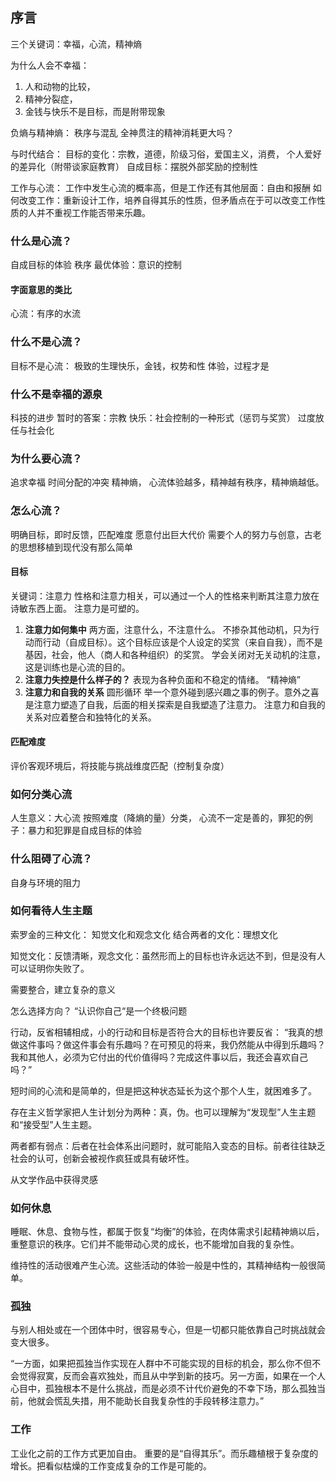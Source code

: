 ## 序言

三个关键词：幸福，心流，精神熵

为什么人会不幸福：

1. 人和动物的比较，
2. 精神分裂症，
3. 金钱与快乐不是目标，而是附带现象

负熵与精神熵：
秩序与混乱
全神贯注的精神消耗更大吗？

与时代结合：
目标的变化：宗教，道德，阶级习俗，爱国主义，消费，
个人爱好的差异化（附带谈家庭教育）
自成目标：摆脱外部奖励的控制性

工作与心流：
工作中发生心流的概率高，但是工作还有其他层面：自由和报酬
如何改变工作：重新设计工作，培养自得其乐的性质，但矛盾点在于可以改变工作性质的人并不重视工作能否带来乐趣。

### 什么是心流？

自成目标的体验
秩序
最优体验：意识的控制

#### 字面意思的类比

心流：有序的水流

### 什么不是心流？

目标不是心流：
极致的生理快乐，金钱，权势和性
体验，过程才是

### 什么不是幸福的源泉

科技的进步
暂时的答案：宗教
快乐：社会控制的一种形式（惩罚与奖赏）
过度放任与社会化

### 为什么要心流？

追求幸福
时间分配的冲突
精神熵，
心流体验越多，精神越有秩序，精神熵越低。

### 怎么心流？

明确目标，即时反馈，匹配难度
愿意付出巨大代价
需要个人的努力与创意，古老的思想移植到现代没有那么简单

#### 目标
关键词：注意力
性格和注意力相关，可以通过一个人的性格来判断其注意力放在诗敏东西上面。
注意力是可塑的。
1. **注意力如何集中**
两方面，注意什么，不注意什么。
不掺杂其他动机，只为行动而行动（自成目标）。这个目标应该是个人设定的奖赏（来自自我），而不是基因，社会，他人（商人和各种组织）的奖赏。
学会关闭对无关动机的注意，这是训练也是心流的目的。
2. **注意力失控是什么样子的？**
表现为各种负面和不稳定的情绪。
“精神熵”
3. **注意力和自我的关系**
圆形循环
举一个意外碰到感兴趣之事的例子。意外之喜是注意力塑造了自我，后面的相关探索是自我塑造了注意力。
注意力和自我的关系对应着整合和独特化的关系。


#### 匹配难度

评价客观环境后，将技能与挑战维度匹配（控制复杂度）

### 如何分类心流

人生意义：大心流
按照难度（降熵的量）分类，
心流不一定是善的，罪犯的例子：暴力和犯罪是自成目标的体验

### 什么阻碍了心流？

自身与环境的阻力

### 如何看待人生主题
索罗金的三种文化：
知觉文化和观念文化
结合两者的文化：理想文化

知觉文化：反馈清晰，观念文化：虽然形而上的目标也许永远达不到，但是没有人可以证明你失败了。

需要整合，建立复杂的意义

怎么选择方向？
“认识你自己“是一个终极问题

行动，反省相辅相成，小的行动和目标是否符合大的目标也许要反省：
“我真的想做这件事吗？做这件事会有乐趣吗？在可预见的将来，我仍然能从中得到乐趣吗？我和其他人，必须为它付出的代价值得吗？完成这件事以后，我还会喜欢自己吗？”

短时间的心流和是简单的，但是把这种状态延长为这个那个人生，就困难多了。

存在主义哲学家把人生计划分为两种：真，伪。也可以理解为“发现型”人生主题和“接受型”人生主题。

两者都有弱点：后者在社会体系出问题时，就可能陷入变态的目标。前者往往缺乏社会的认可，创新会被视作疯狂或具有破坏性。

从文学作品中获得灵感


### 如何休息
睡眠、休息、食物与性，都属于恢复“均衡”的体验，在肉体需求引起精神熵以后，重整意识的秩序。它们并不能带动心灵的成长，也不能增加自我的复杂性。

维持性的活动很难产生心流。这些活动的体验一般是中性的，其精神结构一般很简单。

### 孤独
与别人相处或在一个团体中时，很容易专心，但是一切都只能依靠自己时挑战就会变大很多。

“一方面，如果把孤独当作实现在人群中不可能实现的目标的机会，那么你不但不会觉得寂寞，反而会喜欢独处，而且从中学到新的技巧。另一方面，如果在一个人心目中，孤独根本不是什么挑战，而是必须不计代价避免的不幸下场，那么孤独当前，他就会慌乱失措，用不能助长自我复杂性的手段转移注意力。”

### 工作
工业化之前的工作方式更加自由。
重要的是“自得其乐”。而乐趣植根于复杂度的增长。把看似枯燥的工作变成复杂的工作是可能的。
